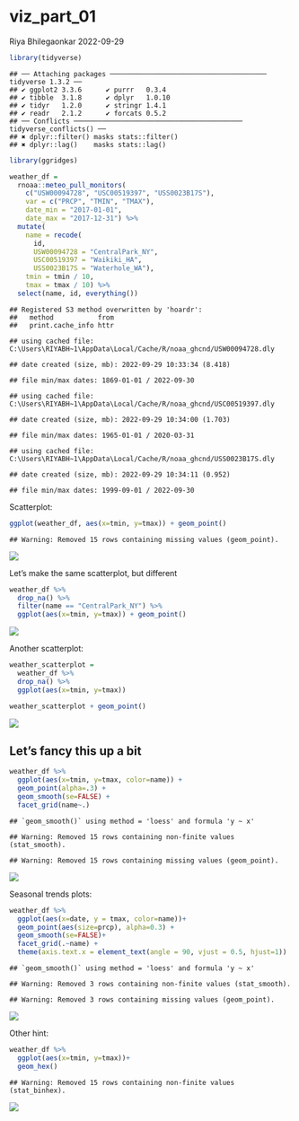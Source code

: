 viz_part_01
================
Riya Bhilegaonkar
2022-09-29

``` r
library(tidyverse)
```

    ## ── Attaching packages ─────────────────────────────────────── tidyverse 1.3.2 ──
    ## ✔ ggplot2 3.3.6      ✔ purrr   0.3.4 
    ## ✔ tibble  3.1.8      ✔ dplyr   1.0.10
    ## ✔ tidyr   1.2.0      ✔ stringr 1.4.1 
    ## ✔ readr   2.1.2      ✔ forcats 0.5.2 
    ## ── Conflicts ────────────────────────────────────────── tidyverse_conflicts() ──
    ## ✖ dplyr::filter() masks stats::filter()
    ## ✖ dplyr::lag()    masks stats::lag()

``` r
library(ggridges)
```

``` r
weather_df = 
  rnoaa::meteo_pull_monitors(
    c("USW00094728", "USC00519397", "USS0023B17S"),
    var = c("PRCP", "TMIN", "TMAX"), 
    date_min = "2017-01-01",
    date_max = "2017-12-31") %>%
  mutate(
    name = recode(
      id, 
      USW00094728 = "CentralPark_NY", 
      USC00519397 = "Waikiki_HA",
      USS0023B17S = "Waterhole_WA"),
    tmin = tmin / 10,
    tmax = tmax / 10) %>%
  select(name, id, everything())
```

    ## Registered S3 method overwritten by 'hoardr':
    ##   method           from
    ##   print.cache_info httr

    ## using cached file: C:\Users\RIYABH~1\AppData\Local/Cache/R/noaa_ghcnd/USW00094728.dly

    ## date created (size, mb): 2022-09-29 10:33:34 (8.418)

    ## file min/max dates: 1869-01-01 / 2022-09-30

    ## using cached file: C:\Users\RIYABH~1\AppData\Local/Cache/R/noaa_ghcnd/USC00519397.dly

    ## date created (size, mb): 2022-09-29 10:34:00 (1.703)

    ## file min/max dates: 1965-01-01 / 2020-03-31

    ## using cached file: C:\Users\RIYABH~1\AppData\Local/Cache/R/noaa_ghcnd/USS0023B17S.dly

    ## date created (size, mb): 2022-09-29 10:34:11 (0.952)

    ## file min/max dates: 1999-09-01 / 2022-09-30

Scatterplot:

``` r
ggplot(weather_df, aes(x=tmin, y=tmax)) + geom_point()
```

    ## Warning: Removed 15 rows containing missing values (geom_point).

![](viz_part_01_files/figure-gfm/unnamed-chunk-3-1.png)<!-- -->

Let’s make the same scatterplot, but different

``` r
weather_df %>%
  drop_na() %>%
  filter(name == "CentralPark_NY") %>%
  ggplot(aes(x=tmin, y=tmax)) + geom_point()
```

![](viz_part_01_files/figure-gfm/unnamed-chunk-4-1.png)<!-- -->

Another scatterplot:

``` r
weather_scatterplot =
  weather_df %>%
  drop_na() %>%
  ggplot(aes(x=tmin, y=tmax))

weather_scatterplot + geom_point()
```

![](viz_part_01_files/figure-gfm/unnamed-chunk-5-1.png)<!-- -->

## Let’s fancy this up a bit

``` r
weather_df %>%
  ggplot(aes(x=tmin, y=tmax, color=name)) +
  geom_point(alpha=.3) +
  geom_smooth(se=FALSE) + 
  facet_grid(name~.)
```

    ## `geom_smooth()` using method = 'loess' and formula 'y ~ x'

    ## Warning: Removed 15 rows containing non-finite values (stat_smooth).

    ## Warning: Removed 15 rows containing missing values (geom_point).

![](viz_part_01_files/figure-gfm/unnamed-chunk-6-1.png)<!-- -->

Seasonal trends plots:

``` r
weather_df %>%
  ggplot(aes(x=date, y = tmax, color=name))+
  geom_point(aes(size=prcp), alpha=0.3) + 
  geom_smooth(se=FALSE)+
  facet_grid(.~name) +
  theme(axis.text.x = element_text(angle = 90, vjust = 0.5, hjust=1))
```

    ## `geom_smooth()` using method = 'loess' and formula 'y ~ x'

    ## Warning: Removed 3 rows containing non-finite values (stat_smooth).

    ## Warning: Removed 3 rows containing missing values (geom_point).

![](viz_part_01_files/figure-gfm/unnamed-chunk-7-1.png)<!-- -->

Other hint:

``` r
weather_df %>%
  ggplot(aes(x=tmin, y=tmax))+
  geom_hex()
```

    ## Warning: Removed 15 rows containing non-finite values (stat_binhex).

![](viz_part_01_files/figure-gfm/unnamed-chunk-8-1.png)<!-- -->
